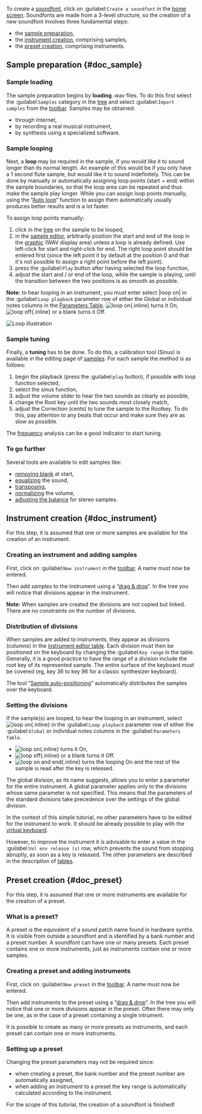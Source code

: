 To create a [soundfont](manual/annexes/the-different-soundfont-formats.md#doc_sf2), click on :guilabel:`Create a soundfont` in the [home screen](manual/index.md#doc_left).
Soundfonts are made from a 3-level structure, so the creation of a new soundfont involves three fundamental steps:

* the [sample preparation](#doc_sample),
* the [instrument creation](#doc_instrument), comprising samples,
* the [preset creation](#doc_preset), comprising instruments.


## Sample preparation {#doc_sample}


### Sample loading


The sample preparation begins by **loading** .wav files.
To do this first select the :guilabel:`Samples` category in the [tree](manual/soundfont-editor/tree.md) and select :guilabel:`Import samples` from the [toolbar](manual/soundfont-editor/toolbar.md#doc_edit).
Samples may be obtained:

* through Internet,
* by recording a real musical instrument,
* by synthesis using a specialized software.


### Sample looping


Next, a **loop** may be required in the sample, if you would like it to sound longer than its normal length.
An example of this would be if you only have a 1 second flute sample, but would like it to sound indefinitely.
This can be done by manually or automatically assigning loop points (start + end) within the sample boundaries, so that the loop area can be repeated and thus make the sample play longer.
While you can assign loop points manually, using the “[Auto loop](manual/soundfont-editor/tools/sample-tools.md#doc_autoloop)“ function to assign them automatically usually produces better results and is a lot faster.

To assign loop points manually:

1. click in the [tree](manual/soundfont-editor/tree.md) on the sample to be looped,
2. in the [sample editor](manual/soundfont-editor/editing-pages/sample-editor.md), arbitrarily position the start and end of the loop in the [graphic](manual/soundfont-editor/editing-pages/sample-editor.md#doc_graph) (WAV display area) unless a loop is already defined.
   Use left-click for start and right-click for end.
   The right loop point should be entered first (since the left point it by default at the position 0 and that it's not possible to assign a right point before the left point).
3. press the :guilabel:`Play` button after having selected the loop function,
4. adjust the start and / or end of the loop, while the sample is playing, until the transition between the two positions is as smooth as possible.


**Note:** to hear looping in an instrument, you must enter select |loop on| in the :guilabel:`Loop playback` parameter row of either the Global or individual notes columns in the [Parameters Table](manual/soundfont-editor/editing-pages/instrument-editor.md#doc_table). ![loop on](images/loop_on.png "loop on"){.inline} turns it On, ![loop off](images/loop_off.png "loop off"){.inline} or a blank turns it Off.


![Loop illustration](images/loop_illustration.png "Loop illustration")


### Sample tuning


Finally, a **tuning** has to be done.
To do this, a calibration tool (Sinus) is available in the editing page of [samples](manual/soundfont-editor/editing-pages/sample-editor.md#doc_player).
For each sample the method is as follows:

1. begin the playback (press the :guilabel:`play` button), if possible with loop function selected,
2. select the sinus function,
3. adjust the volume slider to hear the two sounds as clearly as possible,
4. change the Root key until the two sounds most closely match,
5. adjust the Correction (cents) to tune the sample to the Rootkey.
   To do this, pay attention to any beats that occur and make sure they are as slow as possible.

The [frequency](manual/soundfont-editor/editing-pages/sample-editor.md#doc_freq) analysis can be a good indicator to start tuning.


### To go further


Several tools are available to edit samples like:

* [removing blank](manual/soundfont-editor/tools/sample-tools.md#doc_removeblank) at start,
* [equalizing](manual/soundfont-editor/tools/sample-tools.md#doc_eq) the sound,
* [transposing](manual/soundfont-editor/tools/sample-tools.md#doc_transpose),
* [normalizing](manual/soundfont-editor/tools/sample-tools.md#doc_volume) the volume,
* [adjusting the balance](manual/soundfont-editor/tools/sample-tools.md#doc_balance) for stereo samples.


## Instrument creation {#doc_instrument}


For this step, it is assumed that one or more samples are available for the creation of an instrument.


### Creating an instrument and adding samples


First, click on :guilabel:`New instrument` in the [toolbar](manual/soundfont-editor/toolbar.md#doc_edit).
A name must now be entered.

Then add samples to the instrument using a “[drag & drop](manual/soundfont-editor/tree.md#doc_dragdrop)”.
In the tree you will notice that divisions appear in the instrument.

**Note:** When samples are created the divisions are not copied but linked. There are no constraints on the number of divisions.


### Distribution of divisions


When samples are added to instruments, they appear as divisions (columns) in the [instrument editor table](manual/soundfont-editor/editing-pages/instrument-editor.md#doc_table).
Each division must then be positioned on the keyboard by changing the :guilabel:`Key range` in the table.
Generally, it is a good practice to have the range of a division include the root key of its represented sample.
The entire surface of the keyboard must be covered (eg, key 36 to key 96 for a classic synthesizer keyboard).

The tool “[Sample auto-positioning](manual/soundfont-editor/tools/instrument-tools.md#doc_position)” automatically distributes the samples over the keyboard.


### Setting the divisions


If the sample(s) are looped, to hear the looping in an instrument, select ![loop on](images/loop_on.png "loop on"){.inline} in the :guilabel:`Loop playback` parameter row of either the :guilabel:`Global` or individual notes columns in the :guilabel:`Parameters Table`.

* ![loop on](images/loop_on.png "loop on"){.inline} turns it On,
* ![loop off](images/loop_off.png "loop off"){.inline} or a blank turns it Off.
* ![loop on and end](images/loop_on_end.png "loop on and end"){.inline} turns the looping On and the rest of the sample is read after the key is released.

The global division, as its name suggests, allows you to enter a parameter for the entire instrument.
A global parameter applies only to the divisions whose same parameter is not specified.
This means that the parameters of the standard divisions take precedence over the settings of the global division.

In the context of this simple tutorial, no other parameters have to be edited for the instrument to work.
It should be already possible to play with the [virtual keyboard](manual/soundfont-editor/toolbar.md#doc_keyboard).

However, to improve the instrument it is advisable to enter a value in the :guilabel:`Vol env release (s)` row, which prevents the sound from stopping abruptly, as soon as a key is released.
The other parameters are described in the description of [tables](manual/soundfont-editor/editing-pages/instrument-editor.md#doc_table).


## Preset creation {#doc_preset}


For this step, it is assumed that one or more instruments are available for the creation of a preset.


### What is a preset?


A preset is the equivalent of a sound patch name found in hardware synths.
It is visible from outside a soundfont and is identified by a bank number and a preset number.
A soundfont can have one or many presets.
Each preset contains one or more instruments, just as instruments contain one or more samples.


### Creating a preset and adding instruments


First, click on :guilabel:`New preset` in the [toolbar](manual/soundfont-editor/toolbar.md#doc_edit).
A name must now be entered.

Then add instruments to the preset using a “[drag & drop](manual/soundfont-editor/tree.md#doc_dragdrop)”.
In the tree you will notice that one or more divisions appear in the preset.
Often there may only be one, as in the case of a preset containing a single intrument.

It is possible to create as many or more presets as instruments, and each preset can contain one or more instruments.


### Setting up a preset


Changing the preset parameters may not be required since:

* when creating a preset, the bank number and the preset number are automatically assigned,
* when adding an instrument to a preset the key range is automatically calculated according to the instrument.

For the scope of this tutorial, the creation of a soundfont is finished!